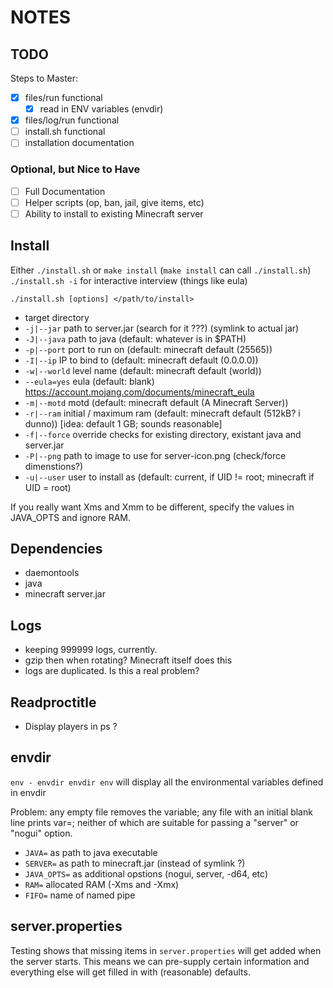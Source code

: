 NOTES
=====

TODO
----

Steps to Master:

* [X] files/run functional
   * [X] read in ENV variables (envdir)
* [X] files/log/run functional
* [ ] install.sh functional
* [ ] installation documentation

### Optional, but Nice to Have

* [ ] Full Documentation
* [ ] Helper scripts (op, ban, jail, give items, etc)
* [ ] Ability to install to existing Minecraft server

Install
-------

Either `./install.sh` or `make install` (`make install` can call `./install.sh`)
`./install.sh -i` for interactive interview (things like eula)

`./install.sh [options] </path/to/install>`

* target directory
* `-j|--jar` path to server.jar (search for it ???) (symlink to actual jar)
* `-J|--java` path to java (default: whatever is in $PATH)
* `-p|--port` port to run on (default: minecraft default (25565))
* `-I|--ip` IP to bind to (default: minecraft default (0.0.0.0))
* `-w|--world` level name (default: minecraft default (world))
* `--eula=yes` eula (default: blank)
   https://account.mojang.com/documents/minecraft_eula
* `-m|--motd` motd (default: minecraft default (A Minecraft Server))
* `-r|--ram` initial / maximum ram (default: minecraft default (512kB? i
   dunno)) [idea: default 1 GB; sounds reasonable]
* `-f|--force` override checks for existing directory, existant java and server.jar
* `-P|--png` path to image to use for server-icon.png (check/force dimenstions?)
* `-u|--user` user to install as (default: current, if UID != root; minecraft
   if UID = root)


If you really want Xms and Xmm to be different, specify the values in JAVA_OPTS and
ignore RAM.

Dependencies
------------

* daemontools
* java
* minecraft server.jar

Logs
----

* keeping 999999 logs, currently.
* gzip then when rotating? Minecraft itself does this
* logs are duplicated. Is this a real problem?

Readproctitle
-------------

* Display players in ps ?

envdir
------

`env - envdir envdir env` will display all the environmental variables defined in envdir

Problem: any empty file removes the variable; any file with an initial blank
line prints var=; neither of which are suitable for passing a "server" or
"nogui" option.

* `JAVA=` as path to java executable
* `SERVER=` as path to minecraft.jar (instead of symlink ?)
* `JAVA_OPTS=` as additional opstions (nogui, server, -d64, etc)
* `RAM=` allocated RAM (-Xms and -Xmx)
* `FIFO=` name of named pipe

server.properties
-----------------

Testing shows that missing items in `server.properties` will get added when the
server starts. This means we can pre-supply certain information and everything
else will get filled in with (reasonable) defaults.
